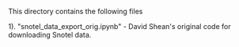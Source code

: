 This directory contains the following files

1). "snotel_data_export_orig.ipynb"
    - David Shean's original code for downloading Snotel data.